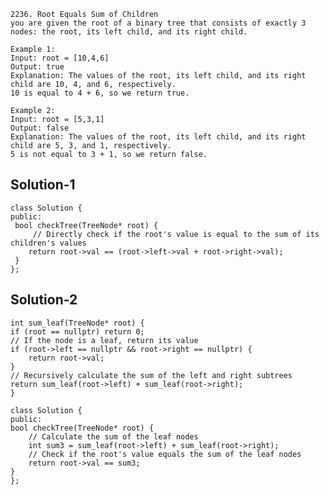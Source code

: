 
    2236. Root Equals Sum of Children
    you are given the root of a binary tree that consists of exactly 3 nodes: the root, its left child, and its right child.

    Example 1:
    Input: root = [10,4,6]
    Output: true
    Explanation: The values of the root, its left child, and its right child are 10, 4, and 6, respectively.
    10 is equal to 4 + 6, so we return true.

    Example 2:
    Input: root = [5,3,1]
    Output: false
    Explanation: The values of the root, its left child, and its right child are 5, 3, and 1, respectively.
    5 is not equal to 3 + 1, so we return false.




## Solution-1

    class Solution {
    public:
     bool checkTree(TreeNode* root) {
         // Directly check if the root's value is equal to the sum of its children's values
        return root->val == (root->left->val + root->right->val);
     }
    };

## Solution-2

    int sum_leaf(TreeNode* root) {
    if (root == nullptr) return 0;
    // If the node is a leaf, return its value
    if (root->left == nullptr && root->right == nullptr) {
        return root->val;
    }
    // Recursively calculate the sum of the left and right subtrees
    return sum_leaf(root->left) + sum_leaf(root->right);
    }

    class Solution {
    public:
    bool checkTree(TreeNode* root) {
        // Calculate the sum of the leaf nodes
        int sum3 = sum_leaf(root->left) + sum_leaf(root->right);
        // Check if the root's value equals the sum of the leaf nodes
        return root->val == sum3;
    }
    };